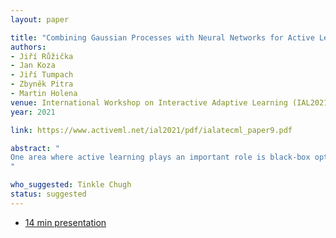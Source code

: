 ```yaml
---
layout: paper

title: "Combining Gaussian Processes with Neural Networks for Active Learning in Optimization"
authors:
- Jiří Růžička
- Jan Koza
- Jiří Tumpach
- Zbyněk Pitra
- Martin Holena
venue: International Workshop on Interactive Adaptive Learning (IAL2021)
year: 2021

link: https://www.activeml.net/ial2021/pdf/ialatecml_paper9.pdf

abstract: "
One area where active learning plays an important role is black-box optimization of objective functions with expensive evaluations. To deal with such evaluations, continuous black-box optimization has adopted an approach called surrogate modelling or metamodelling, which consists in replacing the true black-box objective in some of its evaluations with a suitable regression model, the selection of evaluations for replacement being an active learning task. This paper concerns surrogate modelling in the context of a surrogate-assisted variant of the continuous black-box optimizer Covariance Matrix Adaptation Evolution Strategy. It reports the experimental investigation of surrogate models combining artificial neural networks with Gaussian processes, for which it considers six different covariance functions. The experiments were performed on the set of $$24$$ noiseless benchmark functions of the platform Comparing Continuous Optimizers COCO with $$5$$ different dimensionalities. Their results revealed that the most suitable covariance function for this combined kind of surrogate models is the rational quadratic followed by the Mat́ern $$\\tfrac{5}{2}$$ and squared exponential. Moreover, the rational quadratic and squared exponential covariances were found interchangeable in the sense that for no function, no group of functions, no dimension and combination of them, the performance of the respective surrogate models was significantly different.
"

who_suggested: Tinkle Chugh
status: suggested
---
```

- [14 min presentation](https://www.youtube.com/watch?v=575zxhiCtus)
